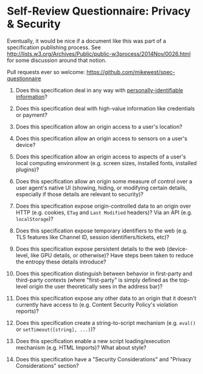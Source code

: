 # Self-Review Questionnaire: Privacy & Security

Eventually, it would be nice if a document like this was part of a specification
publishing process. See <http://lists.w3.org/Archives/Public/public-w3process/2014Nov/0026.html>
for some discussion around that notion.

Pull requests ever so welcome: <https://github.com/mikewest/spec-questionnaire>

1.  Does this specification deal in any way with [personally-identifiable
    information][pii]?

2.  Does this specification deal with high-value information like credentials or
    payment?

3.  Does this specification allow an origin access to a user's location?

4.  Does this specification allow an origin access to sensors on a user's
    device?

5.  Does this specification allow an origin access to aspects of a user's local
    computing environment (e.g. screen sizes, installed fonts, installed
    plugins)?

6.  Does this specification allow an origin some measure of control over a user
    agent's native UI (showing, hiding, or modifying certain details, especially
    if those details are relevant to security)?

7.  Does this specification expose origin-controlled data to an origin over
    HTTP (e.g. cookies, `ETag` and `Last Modified` headers)? Via an API (e.g.
    `localStorage`)?

8.  Does this specification expose temporary identifiers to the web (e.g. TLS
    features like Channel ID, session identifiers/tickets, etc)?

9.  Does this specification expose persistent details to the web (device-level,
    like GPU details, or otherwise)? Have steps been taken to reduce the entropy
    these details introduce?

10. Does this specification distinguish between behavior in first-party and
    third-party contexts (where "first-party" is simply defined as the top-level
    origin the user theoretically sees in the address bar)?

11. Does this specification expose any other data to an origin that it doesn't
    currently have access to (e.g. Content Security Policy's violation reports)?

12. Does this specification create a string-to-script mechanism (e.g. `eval()`
    or `setTimeout([string], ...)`)?

13. Does this specification enable a new script loading/execution mechanism
    (e.g. HTML Imports)? What about style?

14. Does this specification have a "Security Considerations" and "Privacy
    Considerations" section?

[pii]: http://en.wikipedia.org/wiki/Personally_identifiable_information
